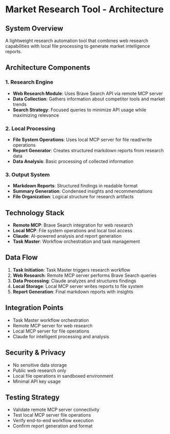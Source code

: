 # Market Research Tool - Architecture

## System Overview
A lightweight research automation tool that combines web research capabilities with local file processing to generate market intelligence reports.

## Architecture Components

### 1. Research Engine
- **Web Research Module**: Uses Brave Search API via remote MCP server
- **Data Collection**: Gathers information about competitor tools and market trends
- **Search Strategy**: Focused queries to minimize API usage while maximizing relevance

### 2. Local Processing
- **File System Operations**: Uses local MCP server for file read/write operations
- **Report Generator**: Creates structured markdown reports from research data
- **Data Analysis**: Basic processing of collected information

### 3. Output System
- **Markdown Reports**: Structured findings in readable format
- **Summary Generation**: Condensed insights and recommendations
- **File Organization**: Logical structure for research artifacts

## Technology Stack
- **Remote MCP**: Brave Search integration for web research
- **Local MCP**: File system operations and local tool access
- **Claude**: AI-powered analysis and report generation
- **Task Master**: Workflow orchestration and task management

## Data Flow
1. **Task Initiation**: Task Master triggers research workflow
2. **Web Research**: Remote MCP server performs Brave Search queries
3. **Data Processing**: Claude analyzes and structures findings
4. **Local Storage**: Local MCP server writes reports to file system
5. **Report Generation**: Final markdown reports with insights

## Integration Points
- Task Master workflow orchestration
- Remote MCP server for web research
- Local MCP server for file operations
- Claude for intelligent processing and analysis

## Security & Privacy
- No sensitive data storage
- Public web research only
- Local file operations in sandboxed environment
- Minimal API key usage

## Testing Strategy
- Validate remote MCP server connectivity
- Test local MCP server file operations
- Verify end-to-end workflow execution
- Confirm report generation and format